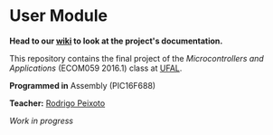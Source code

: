 # User Module
**Head to our [wiki](https://github.com/QueueManager/AttendantModule.X/wiki) to look at the project's documentation.**

This repository contains the final project of the _Microcontrollers and Applications_ (ECOM059 2016.1) class at [UFAL](http://www.ufal.edu.br).

**Programmed in** Assembly (PIC16F688)

**Teacher:** [Rodrigo Peixoto](https://www.github.com/rodrigopex)

_Work in progress_
